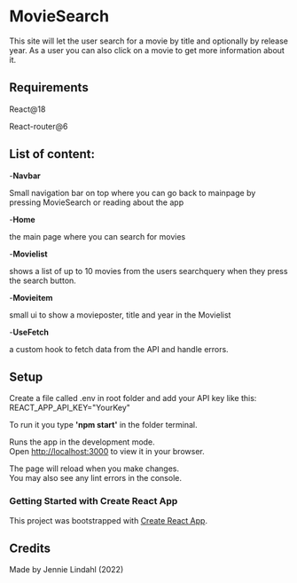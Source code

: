 # MovieSearch

This site will let the user search for a movie by title and optionally by release year.
As a user you can also click on a movie to get more information about it.

## Requirements

React@18

React-router@6

## List of content:

-**Navbar**

Small navigation bar on top where you can go back to mainpage by pressing MovieSearch or reading about the app

-**Home**

the main page where you can search for movies

-**Movielist**

shows a list of up to 10 movies from the users searchquery when they press the search button.

-**Movieitem**

small ui to show a movieposter, title and year in the Movielist

-**UseFetch**

a custom hook to fetch data from the API and handle errors.

## Setup

Create a file called .env in root folder and add your API key like this:
REACT_APP_API_KEY="YourKey"

To run it you type **'npm start'** in the folder terminal.

Runs the app in the development mode.\
Open [http://localhost:3000](http://localhost:3000) to view it in your browser.

The page will reload when you make changes.\
You may also see any lint errors in the console.

### Getting Started with Create React App

This project was bootstrapped with [Create React App](https://github.com/facebook/create-react-app).

## Credits

Made by Jennie Lindahl (2022)
